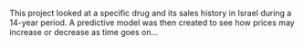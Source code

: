 This project looked at a specific drug and its sales history in Israel during a 14-year period. A predictive model was then created to see how prices may increase or decrease as time goes on...
